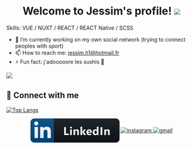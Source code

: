 <h1 align="center">
  Welcome to Jessim's profile!
  <img src="https://media.giphy.com/media/hvRJCLFzcasrR4ia7z/giphy.gif" width="28">
</h1>

Skills: VUE / NUXT / REACT / REACT Native / SCSS

- 🔭 I’m currently working on my own social network (trying to connect peoples with sport)
- 📫 How to reach me: jessim.h1@hotmail.fr 
- ⚡ Fun fact: j'adooooore les sushis 🍣 

![](https://i.ibb.co/Km2jB4x/IMG-1228.jpg)


<h2>🔌 Connect with me </h2>



[![Top Langs](https://github-readme-stats.vercel.app/api/top-langs/?username=JessimH)](https://github.com/anuraghazra/github-readme-stats)



<p align="center">
  <a href="https://www.linkedin.com/in/jessim-heddadi-962734177/">
    <img align="center" src="https://github.com/ryihan/ryihan-material/blob/main/Icon/linkedin.svg" alt="linkedin" />
  </a>
  <a href="https://www.instagram.com/jessimheddadi/">
    <img align="center" src="https://github.com/keikomori/icons-badges/blob/master/badges/Instagram/instagram.svg" alt="instagram" />
  </a>
  <a href="mailto:jessim.h1@hotmail.fr">
    <img align="center" src="https://github.com/keikomori/icons-badges/blob/master/badges/Gmail/gmail.svg" alt="gmail" />
  </a>
</p>
